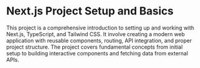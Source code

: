 # Next.js Project Setup and Basics

This project is a comprehensive introduction to setting up and working with Next.js, TypeScript, and Tailwind CSS. 
It involve creating a modern web application with reusable components, routing, API integration, and proper project structure. 
The project covers fundamental concepts from initial setup to building interactive components and fetching data from external APIs.
